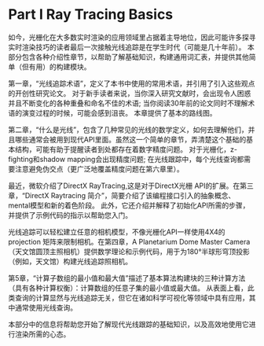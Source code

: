 # Part I Ray Tracing Basics

如今，光栅化在大多数实时渲染的应用领域里占据着主导地位，因此可能许多探寻实时渲染技巧的读者最后一次接触光线追踪是在学生时代（可能是几十年前）。 本部分包含各种介绍性章节，以帮助了解基础知识，构建通用词汇表，并提供其他简单（但有用）的构建模块。

第一章，“光线追踪术语”，定义了本书中使用的常用术语，并引用了引入这些观点的开创性研究论文。 对于新手读者来说，当你深入研究文献时，会出现令人困惑并且不断变化的各种重叠和命名不佳的术语; 当你阅读30年前的论文同时不理解术语的演变过程的时候，可能会感到沮丧。 本章提供了基本的路线图。

第二章，“什么是光线”，包含了几种常见的光线的数学定义，如何去理解他们，并且哪些通常会被用到现代API里面。虽然这一个简单的章节，弄清楚这个基础的基本结构，可能有助于提醒读者到处都存在着数字精度问题。 对于光栅化，z-fighting和shadow mapping会出现精度问题; 在光线跟踪中，每个光线查询都需要注意避免伪交点（更广泛地覆盖精度问题在第六章里）。

最近，微软介绍了DirectX RayTracing,这是对于DirectX光栅 API的扩展。在第三章，“DirectX Raytracing 简介”，简要介绍了该编程接口引入的抽象概念、mental模型和新的着色阶段。 此外，它还介绍并解释了初始化API所需的步骤，并提供了示例代码的指示以帮助您入门。

光线追踪可以轻松建立任意的相机模型，不像光栅化API一样使用4X4的projection 矩阵来限制相机。在第四章，A Planetarium Dome Master Camera（天文馆圆顶主照相机）提供数学理论和示例代码，用于为180°半球形穹顶投影（例如，天文馆）构建光线追踪照相机。

第5章，“计算子数组的最小值和最大值”描述了基本算法构建块的三种计算方法（具有各种计算权衡）：计算数组的任意子集的最小值或最大值。 从表面上看，此类查询的计算显然与光线追踪无关，但它在诸如科学可视化等领域中具有应用，其中通常使用光线查询。

本部分中的信息将帮助您开始了解现代光线跟踪的基础知识，以及高效地使用它进行渲染所需的心态。